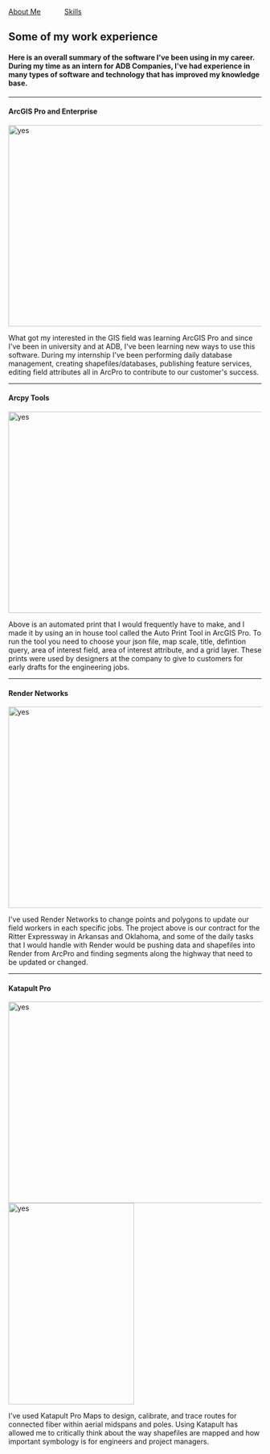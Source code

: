<!DOCTYPE html>
<html>
    
<p><a href="./AboutMax.md">About Me</a> &nbsp; &nbsp; &nbsp; &nbsp; &nbsp; &nbsp;<a href="./Skills.md">Skills</a></p>
<head>
<h2 id="experience">Some of my work experience</h2>
</head>
    
<h4>Here is an overall summary of the software I've been using in my career. During my time as an intern for ADB Companies, I've had experience in many types of software and technology that has improved my knowledge base.</h4>

<body>
<hr>
<h4>ArcGIS Pro and Enterprise</h4>
<img src="https://github.com/max1sing/max1sing/blob/main/arcpro.png?raw=true" alt="yes" width="700" height="400">
<p>What got my interested in the GIS field was learning ArcGIS Pro and since I've been in university and at ADB, I've been learning new ways to use this software. During my internship I've been performing daily database management, creating shapefiles/databases, publishing feature services, editing field attributes all in ArcPro to contribute to our customer's success.</p>
<hr>
<h4>Arcpy Tools</h4>
<img src="https://github.com/max1sing/max1sing/blob/main/print%20tool.png?raw=true" alt="yes" width="700" height="400">
<p>Above is an automated print that I would frequently have to make, and I made it by using an in house tool called the Auto Print Tool in ArcGIS Pro. To run the tool you need to choose your json file, map scale, title,
defintion query, area of interest field, area of interest attribute, and a grid layer. These prints were used by designers at the company to give to customers for early drafts for the engineering jobs.</p>
<hr>
<h4>Render Networks</h4>
<img src="https://github.com/max1sing/max1sing/blob/main/newrender.png?raw=true" alt="yes" width="700" height="400">
<p>I've used Render Networks to change points and polygons to update our field workers in each specific jobs. The project above is our contract for the Ritter Expressway in Arkansas and Oklahoma, 
and some of the daily tasks that I would handle with Render would be pushing data and shapefiles into Render from ArcPro and finding segments along the highway that need to be updated or changed.</p>
<hr>
<h4>Katapult Pro</h4>
<p float="left">
<img src="https://github.com/max1sing/max1sing/blob/main/katapult1.png?raw=true" alt="yes" width="700" height="400" />
<img src="https://github.com/max1sing/max1sing/blob/main/katapult2.png?raw=true" alt="yes" width="250" height="400" /> 
</p>
<p>I've used Katapult Pro Maps to design, calibrate, and trace routes for connected fiber within aerial midspans and poles. Using Katapult has allowed me to critically think about the way shapefiles are mapped
and how important symbology is for engineers and project managers.</p>
</body>  

  
